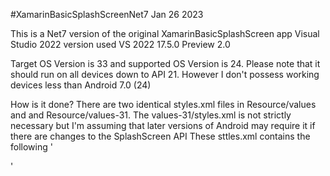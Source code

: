 #XamarinBasicSplashScreenNet7
Jan 26 2023

This is a Net7 version of the original XamarinBasicSplashScreen app
Visual Studio 2022 version used VS 2022 17.5.0 Preview 2.0 

Target OS Version is 33 and supported OS Version is 24. Please note that it should run on all devices down to API 21. However I don't possess working devices less than Android 7.0 (24)

How is it done?
There are two identical styles.xml files in Resource/values and and Resource/values-31. The values-31/styles.xml is not strictly necessary but I'm assuming that later versions of Android may require it if there are changes to the SplashScreen API
These sttles.xml contains the following
'
<style name="Theme.XamarinBasicSplashScreen.Starting" parent="Theme.SplashScreen.IconBackground">
	<item name="windowSplashScreenAnimatedIcon">@mipmap/appicon_foreground</item>
	<item name="windowSplashScreenIconBackgroundColor">@color/ic_launcher_background</item>
	<item name="windowSplashScreenBackground">?android:colorBackground</item>
	<item name="postSplashScreenTheme">@style/Theme.XamarinBasicSplashScreen</item>
</style>
'

